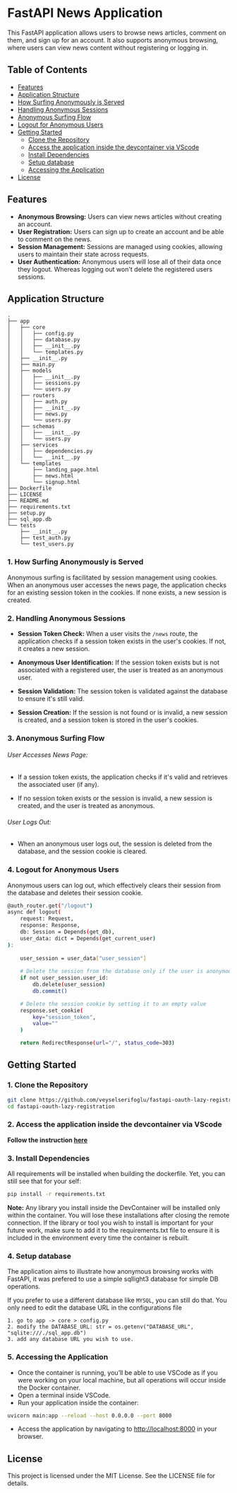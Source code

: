 # FastAPI News Application

This FastAPI application allows users to browse news articles, comment on them, and sign up for an account. It also supports anonymous browsing, where users can view news content without registering or logging in.

## Table of Contents
- [Features](#features)
- [Application Structure](#application-structure)
- [How Surfing Anonymously is Served](#1-how-surfing-anonymously-is-served)
- [Handling Anonymous Sessions](#2-handling-anonymous-sessions)
- [Anonymous Surfing Flow](#3-anonymous-surfing-flow)
- [Logout for Anonymous Users](#4-logout-for-anonymous-users)
- [Getting Started](#getting-started)
  - [Clone the Repository](#1-clone-the-repository)
  - [Access the application inside the devcontainer via VScode](#2-access-the-application-inside-the-devcontainer-via-vscode)
  - [Install Dependencies](#3-install-dependencies)
  - [Setup database](#4-setup-database)
  - [Accessing the Application](#5-accessing-the-application)
- [License](#license)

## Features

- **Anonymous Browsing:** Users can view news articles without creating an account.
- **User Registration:** Users can sign up to create an account and be able to comment on the news.
- **Session Management:** Sessions are managed using cookies, allowing users to maintain their state across requests.
- **User Authentication:** Anonymous users will lose all of their data once they logout. Whereas logging out won't delete the registered users sessions. 

## Application Structure

```plaintext
.
├── app
│   ├── core
│   │   ├── config.py
│   │   ├── database.py
│   │   ├── __init__.py
│   │   └── templates.py
│   ├── __init__.py
│   ├── main.py
│   ├── models
│   │   ├── __init__.py
│   │   ├── sessions.py
│   │   └── users.py
│   ├── routers
│   │   ├── auth.py
│   │   ├── __init__.py
│   │   ├── news.py
│   │   └── users.py
│   ├── schemas
│   │   ├── __init__.py
│   │   └── users.py
│   ├── services
│   │   ├── dependencies.py
│   │   └── __init__.py
│   └── templates
│       ├── landing_page.html
│       ├── news.html
│       └── signup.html
├── Dockerfile
├── LICENSE
├── README.md
├── requirements.txt
├── setup.py
├── sql_app.db
└── tests
    ├── __init__.py
    ├── test_auth.py
    └── test_users.py
```

### 1. How Surfing Anonymously is Served
Anonymous surfing is facilitated by session management using cookies. When an anonymous user accesses the news page, the application checks for an existing session token in the cookies. If none exists, a new session is created.

### 2. Handling Anonymous Sessions
* <b>Session Token Check:</b> When a user visits the `/news` route, the application checks if a session token exists in the user's cookies.  If not, it creates a new session.

* <b>Anonymous User Identification:</b> If the session token exists but is not associated with a registered user, the user is treated as an anonymous user.

* <b>Session Validation:</b> The session token is validated against the database to ensure it's still valid.

* <b>Session Creation:</b> If the session is not found or is invalid, a new session is created, and a session token is stored in the user's cookies.

### 3. Anonymous Surfing Flow
###### User Accesses News Page: 
* If a session token exists, the application checks if it's valid and retrieves the associated user (if any).

* If no session token exists or the session is invalid, a new session is created, and the user is treated as anonymous.

###### User Logs Out:
* When an anonymous user logs out, the session is deleted from the database, and the session cookie is cleared.

### 4. Logout for Anonymous Users
Anonymous users can log out, which effectively clears their session from the database and deletes their session cookie.

```bash
@auth_router.get("/logout")
async def logout(
    request: Request, 
    response: Response, 
    db: Session = Depends(get_db),
    user_data: dict = Depends(get_current_user)
):
    
    user_session = user_data["user_session"]
        
    # Delete the session from the database only if the user is anonymous
    if not user_session.user_id:
        db.delete(user_session)
        db.commit()

    # Delete the session cookie by setting it to an empty value
    response.set_cookie(
        key="session_token",
        value=""
    )

    return RedirectResponse(url="/", status_code=303)
```

## Getting Started
### 1. Clone the Repository
```bash
git clone https://github.com/veyselserifoglu/fastapi-oauth-lazy-registration.git
cd fastapi-oauth-lazy-registration
```

### 2. Access the application inside the devcontainer via VScode

**Follow the instruction [here](access_app_inside_devcontainer.md)**

### 3. Install Dependencies

All requirements will be installed when building the dockerfile. Yet, you can still see that for your self: 

```bash
pip install -r requirements.txt
```

<b>Note:</b> Any library you install inside the DevContainer will be installed only within the container. You will lose these installations after closing the remote connection. If the library or tool you wish to install is important for your future work, make sure to add it to the requirements.txt file to ensure it is included in the environment every time the container is rebuilt.

### 4. Setup database

The application aims to illustrate how anonymous browsing works with FastAPI, it was prefered to use a simple sqllight3 database for simple DB operations. 

If you prefer to use a different database like `MYSQL`, you can still do that. You only need to edit the database URL in the configurations file

```plaintext
1. go to app -> core > config.py
2. modify the DATABASE_URL: str = os.getenv("DATABASE_URL", "sqlite:///./sql_app.db")
3. add any database URL you wish to use.
```

### 5. Accessing the Application

* Once the container is running, you’ll be able to use VSCode as if you were working on your local machine, but all operations will occur inside the Docker container.
* Open a terminal inside VSCode.
* Run your application inside the container:

```bash
uvicorn main:app --reload --host 0.0.0.0 --port 8000
```

* Access the application by navigating to [http://localhost:8000](http://localhost:8000) in your browser.

## License
This project is licensed under the MIT License. See the LICENSE file for details.

